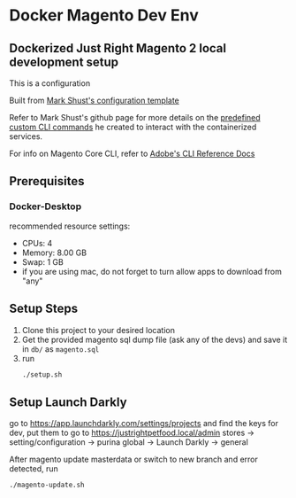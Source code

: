 # Docker Magento Dev Env
## Dockerized Just Right Magento 2 local development setup 
This is a configuration

Built from [Mark Shust's configuration template](https://github.com/markshust/docker-magento)
    
Refer to Mark Shust's github page for more details on the [predefined custom CLI commands](https://github.com/markshust/docker-magento#custom-cli-commands) he created to interact with the containerized services.

For info on Magento Core CLI, refer to [Adobe's CLI Reference Docs](https://devdocs.magento.com/guides/v2.4/reference/cli/magento.html)

## Prerequisites
### Docker-Desktop

recommended resource settings:
- CPUs: 4
- Memory: 8.00 GB
- Swap: 1 GB
- if you are using mac, do not forget to turn allow apps to download from "any"

## Setup Steps
1. Clone this project to your desired location
2. Get the provided magento sql dump file (ask any of the devs) and save it in `db/` as `magento.sql`
3. run
    ```sh
    ./setup.sh
    ```
## Setup Launch Darkly
go to https://app.launchdarkly.com/settings/projects and find the keys for dev, put them to
go to https://justrightpetfood.local/admin stores -> setting/configuration -> purina global -> Launch Darkly -> general

After magento update masterdata or switch to new branch and error detected, run
```sh
./magento-update.sh
```
